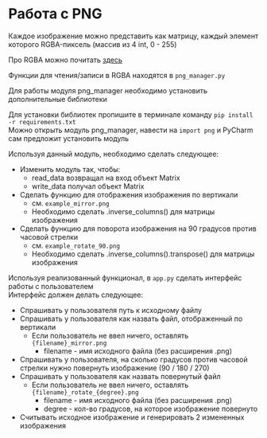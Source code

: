 # Работа с PNG

Каждое изображение можно представить как матрицу, каждый элемент которого RGBA-пиксель (массив из 4 int, 0 - 255)

Про RGBA можно почитать [здесь](https://wiki5.ru/wiki/RGBA_color_model)

Функции для чтения/записи в RGBA находятся в `png_manager.py`

Для работы модуля png_manager необходимо установить дополнительные библиотеки

Для установки библиотек пропишите в терминале команду `pip install -r requirements.txt`\
Можно открыть модуль png_manager, навести на `import png` и PyCharm сам предложит установить модуль

Используя данный модуль, необходимо сделать следующее:
- Изменить модуль так, чтобы:
  - read_data возвращал на вход объект Matrix
  - write_data получал объект Matrix
- Сделать функцию для отображения изображения по вертикали
  - см. `example_mirror.png`
  - Необходимо сделать .inverse_columns() для матрицы изображения
- Сделать функцию для поворота изображения на 90 градусов против часовой стрелки
  - см. `example_rotate_90.png`
  - Необходимо сделать .inverse_columns().transpose() для матрицы изображения

Используя реализованный функционал, в `app.py` сделать интерфейс работы с пользователем\
Интерфейс должен делать следующее:
- Спрашивать у пользователя путь к исходному файлу
- Спрашивать у пользователя как назвать файл, отображенный по вертикали
  - Если пользователь не ввел ничего, оставлять `{filename}_mirror.png`
    - filename - имя исходного файла (без расширения .png)
- Спрашивать у пользователя, на сколько градусов против часовой стрелки нужно повернуть изображение (90 / 180 / 270)
- Спрашивать у пользователя как назвать повернутый файл
  - Если пользователь не ввел ничего, оставлять `{filename}_rotate_{degree}.png`
    - filename - имя исходного файла (без расширения .png)
    - degree - кол-во градусов, на которое изображение повернуто
- Считывать исходное изображение и генерировать 2 измененных изображения